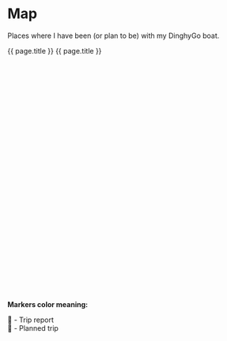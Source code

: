 # Map

Places where I have been (or plan to be) with my DinghyGo boat.

<div style="height: 500px; width: 100%">
  <l-map :useGlobalLeaflet="false" 
         v-model="zoom"
         v-model:zoom="zoom" 
         :center="center">
    <l-tile-layer :url="url"  
                  :attribution="attribution" 
                  layer-type="base"
                  name="OpenStreetMap">
    </l-tile-layer>
    <l-marker v-for="page in plannedPages" :lat-lng="page.frontmatter.coordinates">
      <l-icon :icon-url="iconUrl" :icon-size="iconSize" />
      <l-popup>
        <router-link :to="page.path">
          {{ page.title }}
        </router-link>
      </l-popup>
    </l-marker>
    <l-marker v-for="page in tripsPages" :lat-lng="page.frontmatter.coordinates">
      <l-popup>
        <router-link :to="page.path">
          {{ page.title }}
        </router-link>
      </l-popup>
    </l-marker>      
  </l-map>
</div>

**Markers color meaning:**

:blue_heart: - Trip report<br/>
:green_heart: - Planned trip<br/>

<script lang="ts">

import 'leaflet/dist/leaflet.css';
import { LMap, LTileLayer, LMarker, LPopup, LIcon } from "@vue-leaflet/vue-leaflet";
import { usePages as plannedPages } from '@temp/planned'
import { usePages as tripsPages } from '@temp/trips'

export default {
  components: {
    LMap,
    LTileLayer,
    LMarker,
    LPopup,
    LIcon
  },
  data() {
    return {
      zoom: 6,
      center: [49.41220, 8.70995],
      url: 'https://{s}.tile.openstreetmap.org/{z}/{x}/{y}.png',
      attribution: 'Map data © <a href="https://openstreetmap.org">OpenStreetMap</a> contributors',
      markerLatLng: [47.41322, -1.219482],
      plannedPages: plannedPages(),
      tripsPages: tripsPages()
    };
  },
  computed: {
    iconUrl() {
      return 'https://raw.githubusercontent.com/pointhi/leaflet-color-markers/master/img/marker-icon-2x-green.png';
    },
    iconSize(): L.PointExpression {
      return [25, 40];
    }
  } 
};

//Further here: https://github.com/vue-leaflet/vue-leaflet
</script>
